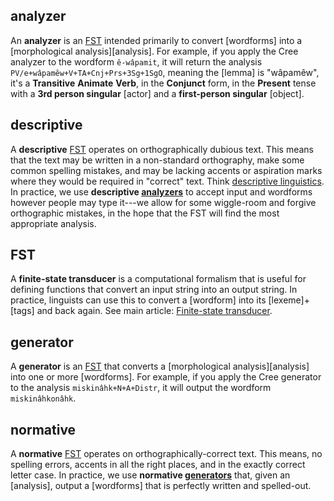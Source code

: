 analyzer
--------

[analyzer]: #analyzer
[analyzers]: #analyzer

An **analyzer** is an [FST] intended primarily to convert
[wordforms] into a [morphological analysis][analysis]. For example,
if you apply the Cree analyzer to the wordform `ê-wâpamit`, it will
return the analysis `PV/e+wâpamêw+V+TA+Cnj+Prs+3Sg+1SgO`, meaning
the [lemma] is "wâpamêw", it\'s a **Transitive** **Animate**
**Verb**, in the **Conjunct** form, in the **Present** tense with
a **3rd person singular** [actor] and a **first-person singular**
[object].

descriptive
-----------

[descriptive]: #descriptive

A **descriptive** [FST] operates on orthographically dubious text.
This means that the text may be written in a non-standard
orthography, make some common spelling mistakes, and may be lacking
accents or aspiration marks where they would be required in
"correct" text. Think [descriptive linguistics](https://en.wikipedia.org/wiki/Linguistic_description).
In practice, we use **descriptive [analyzers]** to accept input and
wordforms however people may type it---we allow for some wiggle-room
and forgive orthographic mistakes, in the hope that the FST will
find the most appropriate analysis.

FST
---

[FST]: #FST

A **finite-state transducer** is a computational formalism that is
useful for defining functions that convert an input string into an
output string. In practice, linguists can use this to convert
a [wordform] into its [lexeme]+[tags] and back again. See main
article: [Finite-state transducer].

generator
---------

[generator]: #generator
[generators]: #generator

A **generator** is an [FST] that converts a
[morphological analysis][analysis] into one or more [wordforms]. For
example, if you apply the Cree generator to the analysis
`miskinâhk+N+A+Distr`, it will output the wordform `miskinâhkonâhk`.

normative
---------

[normative]: #normative

A **normative** [FST] operates on orthographically-correct text.
This means, no spelling errors, accents in all the right places, and
in the exactly correct letter case. In practice, we use **normative
[generators]** that, given an [analysis], output a [wordforms] that
is perfectly written and spelled-out.

<!-- -->

[Finite-state transducer]: ./Finite-state_Transducer.md
